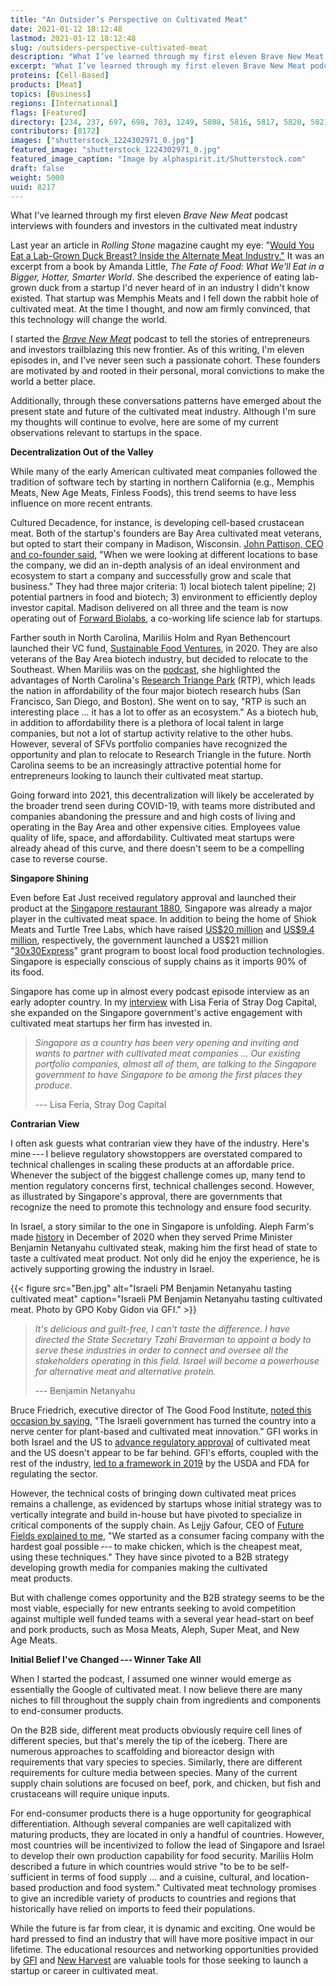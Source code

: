 ```yaml
---
title: "An Outsider’s Perspective on Cultivated Meat"
date: 2021-01-12 18:12:48
lastmod: 2021-01-12 18:12:48
slug: /outsiders-perspective-cultivated-meat
description: "What I’ve learned through my first eleven Brave New Meat podcast interviews with founders and investors in the cultivated meat industry"
excerpt: "What I’ve learned through my first eleven Brave New Meat podcast interviews with founders and investors in the cultivated meat industry"
proteins: [Cell-Based]
products: [Meat]
topics: [Business]
regions: [International]
flags: [Featured]
directory: [234, 237, 697, 698, 703, 1249, 5808, 5816, 5817, 5820, 5821, 5828, 5831, 8229]
contributors: [8172]
images: ["shutterstock_1224302971_0.jpg"]
featured_image: "shutterstock_1224302971_0.jpg"
featured_image_caption: "Image by alphaspirit.it/Shutterstock.com"
draft: false
weight: 5000
uuid: 8217
---
```

What I've learned through my first eleven *Brave New Meat* podcast
interviews with founders and investors in the cultivated meat industry

Last year an article in *Rolling Stone* magazine caught my eye: "[Would
You Eat a Lab-Grown Duck Breast? Inside the Alternate Meat
Industry."](https://www.rollingstone.com/culture/culture-features/alternate-meat-industry-fate-food-book-amanda-little-843545/)
It was an excerpt from a book by Amanda Little, *The Fate of Food: What
We'll Eat in a Bigger, Hotter, Smarter World*. She described the
experience of eating lab-grown duck from a startup I'd never heard of in
an industry I didn't know existed. That startup was Memphis Meats and I
fell down the rabbit hole of cultivated meat. At the time I thought, and
now am firmly convinced, that this technology will change the world.

I started the [*Brave New Meat*](https://bravenewmeat.buzzsprout.com/)
podcast to tell the stories of entrepreneurs and investors trailblazing
this new frontier. As of this writing, I'm eleven episodes in, and I've
never seen such a passionate cohort. These founders are motivated by and
rooted in their personal, moral convictions to make the world a
better place.

Additionally, through these conversations patterns have emerged about
the present state and future of the cultivated meat industry. Although
I'm sure my thoughts will continue to evolve, here are some of my
current observations relevant to startups in the space.

**Decentralization Out of the Valley**

While many of the early American cultivated meat companies followed the
tradition of software tech by starting in northern California (e.g.,
Memphis Meats, New Age Meats, Finless Foods), this trend seems to have
less influence on more recent entrants.

Cultured Decadence, for instance, is developing cell-based crustacean
meat. Both of the startup's founders are Bay Area cultivated meat
veterans, but opted to start their company in Madison, Wisconsin. [John
Pattison, CEO and co-founder
said](https://podcasts.apple.com/us/podcast/john-pattison-ian-johnson-co-founders-cultured-decadence/id1531974488?i=1000503515147),
"When we were looking at different locations to base the company, we did
an in-depth analysis of an ideal environment and ecosystem to start a
company and successfully grow and scale that business." They had three
major criteria: 1) local biotech talent pipeline; 2) potential partners
in food and biotech; 3) environment to efficiently deploy investor
capital. Madison delivered on all three and the team is now operating
out of [Forward Biolabs](https://www.forwardbiolabs.org/), a co-working
life science lab for startups.

Farther south in North Carolina, Mariliis Holm and Ryan Bethencourt
launched their VC fund, [Sustainable Food
Ventures](https://www.sustainablefoodventures.com/), in 2020. They are
also veterans of the Bay Area biotech industry, but decided to relocate
to the Southeast. When Mariliis was on the
[podcast](https://podcasts.apple.com/us/podcast/mariliis-holm-co-founder-sustainable-food-ventures/id1531974488?i=1000499324829),
she highlighted the advantages of North Carolina's [Research Triange
Park](https://www.rtp.org/) (RTP), which leads the nation in
affordability of the four major biotech research hubs (San Francisco,
San Diego, and Boston). She went on to say, "RTP is such an interesting
place ... it has a lot to offer as an ecosystem." As a biotech hub, in
addition to affordability there is a plethora of local talent in large
companies, but not a lot of startup activity relative to the other hubs.
However, several of SFVs portfolio companies have recognized the
opportunity and plan to relocate to Research Triangle in the future.
North Carolina seems to be an increasingly attractive potential home for
entrepreneurs looking to launch their cultivated meat startup.

Going forward into 2021, this decentralization will likely be
accelerated by the broader trend seen during COVID-19, with teams more
distributed and companies abandoning the pressure and and high costs of
living and operating in the Bay Area and other expensive cities.
Employees value quality of life, space, and affordability. Cultivated
meat startups were already ahead of this curve, and there doesn't seem
to be a compelling case to reverse course.

**Singapore Shining**

Even before Eat Just received regulatory approval and launched their
product at the [Singapore restaurant
1880](https://www.channelnewsasia.com/news/singapore/lab-grown-meat-debut-1880-robertson-quay-eat-just-13782904),
Singapore was already a major player in the cultivated meat space. In
addition to being the home of Shiok Meats and Turtle Tree Labs, which
have raised [US\$20
million](https://www.crunchbase.com/organization/shiok-meats) and
[US\$9.4
million](https://www.crunchbase.com/organization/turtletree-labs),
respectively, the government launched a US\$21 million
"[30x30Express](https://agfundernews.com/as-supply-chains-feel-the-strain-singapore-launches-21m-30x30-express-grant.html)"
grant program to boost local food production technologies. Singapore is
especially conscious of supply chains as it imports 90% of its food.

Singapore has come up in almost every podcast episode interview as an
early adopter country. In my
[interview](https://podcasts.apple.com/us/podcast/lisa-feria-ceo-stray-dog-capital/id1531974488?i=1000499945381)
with Lisa Feria of Stray Dog Capital, she expanded on the Singapore
government's active engagement with cultivated meat startups her firm
has invested in.

> *Singapore as a country has been very opening and inviting and wants
> to partner with cultivated meat companies ... Our existing portfolio
> companies, almost all of them, are talking to the Singapore government
> to have Singapore to be among the first places they produce.*
>
> --- Lisa Feria, Stray Dog Capital

**Contrarian View**

I often ask guests what contrarian view they have of the industry.
Here's mine --- I believe regulatory showstoppers are overstated
compared to technical challenges in scaling these products at an
affordable price. Whenever the subject of the biggest challenge comes
up, many tend to mention regulatory concerns first, technical challenges
second. However, as illustrated by Singapore's approval, there are
governments that recognize the need to promote this technology and
ensure food security.

In Israel, a story similar to the one in Singapore is unfolding. Aleph
Farm's made
[history](https://www.gfi.org/blog-cultivated-meat-tasting-israel) in
December of 2020 when they served Prime Minister Benjamin Netanyahu
cultivated steak, making him the first head of state to taste a
cultivated meat product. Not only did he enjoy the experience, he is
actively supporting growing the industry in Israel.

{{< figure src="Ben.jpg" alt="Israeli PM Benjamin Netanyahu tasting cultivated meat" caption="Israeli PM Benjamin Netanyahu tasting cultivated meat. Photo by GPO Koby Gidon via GFI." >}}

> *It's delicious and guilt-free, I can't taste the difference. I have
> directed the State Secretary Tzahi Braverman to appoint a body to
> serve these industries in order to connect and oversee all the
> stakeholders operating in this field. Israel will become a powerhouse
> for alternative meat and alternative protein.*
>
> --- Benjamin Netanyahu

Bruce Friedrich, executive director of The Good Food Institute, [noted
this occasion by
saying](https://www.gfi.org/israels_prime_minister_tastes_cultivated_steak),
"The Israeli government has turned the country into a nerve center for
plant-based and cultivated meat innovation." GFI works in both Israel
and the US to [advance regulatory
approval](https://thehill.com/opinion/energy-environment/412388-how-the-united-states-can-remain-a-world-leader-in-agriculture)
of cultivated meat and the US doesn't appear to be far behind. GFI's
efforts, coupled with the rest of the industry, [led to a framework in
2019](https://www.usda.gov/media/press-releases/2019/03/07/usda-and-fda-announce-formal-agreement-regulate-cell-cultured-food)
by the USDA and FDA for regulating the sector.

However, the technical costs of bringing down cultivated meat prices
remains a challenge, as evidenced by startups whose initial strategy was
to vertically integrate and build in-house but have pivoted to
specialize in critical components of the supply chain. As Lejjy Gafour,
CEO of [Future Fields explained to
me](https://podcasts.apple.com/us/podcast/jalene-matt-anderson-baron-lejjy-gafour-co-founders/id1531974488?i=1000500624665),
"We started as a consumer facing company with the hardest goal
possible --- to make chicken, which is the cheapest meat, using these
techniques." They have since pivoted to a B2B strategy developing growth
media for companies making the cultivated meat products.

But with challenge comes opportunity and the B2B strategy seems to be
the most viable, especially for new entrants seeking to avoid
competition against multiple well funded teams with a several year
head-start on beef and pork products, such as Mosa Meats, Aleph, Super
Meat, and New Age Meats.

**Initial Belief I've Changed --- Winner Take All**

When I started the podcast, I assumed one winner would emerge as
essentially the Google of cultivated meat. I now believe there are many
niches to fill throughout the supply chain from ingredients and
components to end-consumer products.

On the B2B side, different meat products obviously require cell lines of
different species, but that's merely the tip of the iceberg. There are
numerous approaches to scaffolding and bioreactor design with
requirements that vary species to species. Similarly, there are
different requirements for culture media between species. Many of the
current supply chain solutions are focused on beef, pork, and chicken,
but fish and crustaceans will require unique inputs.

For end-consumer products there is a huge opportunity for geographical
differentiation. Although several companies are well capitalized with
maturing products, they are located in only a handful of countries.
However, most countries will be incentivized to follow the lead of
Singapore and Israel to develop their own production capability for food
security. Mariliis Holm described a future in which countries would
strive "to be to be self-sufficient in terms of food supply ... and a
cuisine, cultural, and location-based production and food system."
Cultivated meat technology promises to give an incredible variety of
products to countries and regions that historically have relied on
imports to feed their populations.

While the future is far from clear, it is dynamic and exciting. One
would be hard pressed to find an industry that will have more positive
impact in our lifetime. The educational resources and networking
opportunities provided by
[GFI](https://www.gfi.org/resources.php?audience-page=entrepreneurs) and
[New Harvest](https://new-harvest.org/what-is-cellular-agriculture/) are
valuable tools for those seeking to launch a startup or career in
cultivated meat.
